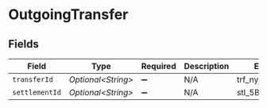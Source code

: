 # OutgoingTransfer


## Fields

| Field               | Type                | Required            | Description         | Example             |
| ------------------- | ------------------- | ------------------- | ------------------- | ------------------- |
| `transferId`        | *Optional\<String>* | :heavy_minus_sign:  | N/A                 | trf_nyjwa2          |
| `settlementId`      | *Optional\<String>* | :heavy_minus_sign:  | N/A                 | stl_5B8cwPMGnU      |
